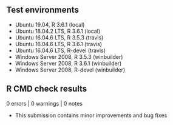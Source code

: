 ## Test environments

* Ubuntu 19.04, R 3.6.1 (local)
* Ubuntu 18.04.2 LTS, R 3.6.1 (local)
* Ubuntu 16.04.6 LTS, R 3.5.3 (travis)
* Ubuntu 16.04.6 LTS, R 3.6.1 (travis)
* Ubuntu 16.04.6 LTS, R-devel (travis)
* Windows Server 2008, R 3.5.3 (winbuilder)
* Windows Server 2008, R 3.6.1 (winbuilder)
* Windows Server 2008, R-devel (winbuilder)

## R CMD check results

0 errors | 0 warnings | 0 notes

* This submission contains minor improvements and bug fixes